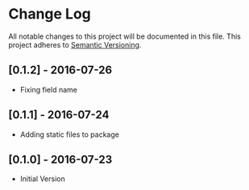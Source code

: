 # Change Log
All notable changes to this project will be documented in this file.
This project adheres to [Semantic Versioning](http://semver.org/).

## [0.1.2] - 2016-07-26
- Fixing field name

## [0.1.1] - 2016-07-24
- Adding static files to package

## [0.1.0] - 2016-07-23
- Initial Version
